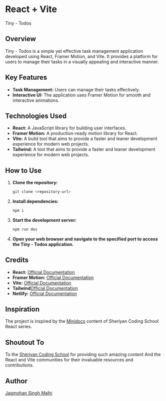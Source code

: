 # React + Vite
Tiny - Todos

## Overview
Tiny - Todos is a simple yet effective task management application developed using React, Framer Motion, and Vite. It provides a platform for users to manage their tasks in a visually appealing and interactive manner.

## Key Features
- **Task Management:** Users can manage their tasks effectively.
- **Interactive UI:** The application uses Framer Motion for smooth and interactive animations.

## Technologies Used
- **React:** A JavaScript library for building user interfaces.
- **Framer Motion:** A production-ready motion library for React.
- **Vite:** A build tool that aims to provide a faster and leaner development experience for modern web projects.
- **Tailwind:** A tool that aims to provide a faster and leaner development experience for modern web projects.

## How to Use
1. **Clone the repository:**
   ```sh
   git clone <repository-url>
   ```
2. **Install dependencies:**
   ```sh
   npm i
   ```
3. **Start the development server:**
   ```sh
   npm run dev
   ```
4. **Open your web browser and navigate to the specified port to access the Tiny - Todos application.**

## Credits
- **React:** [Official Documentation](https://reactjs.org/docs/getting-started.html)
- **Framer Motion:** [Official Documentation](https://www.framer.com/motion/)
- **Vite:** [Official Documentation](https://vitejs.dev/guide/)
- **Tailwind**[Official Documentation](https://tailwindcss.com/docs/guides/vite)
- **Netlify:** [Official Documentation](https://docs.netlify.com/)
  

## Inspiration
The project is inspired by the [Minidocs](https://youtu.be/syHGmY75pfs?si=FfgisCSR_tK54Fwk) content of Sheriyan Coding School React series.

## Shoutout To
To the [Sheriyan Coding School](http://www.youtube.com/@thesheryianscodingschool) for providing such amazing content
And the React and Vite communities for their invaluable resources and contributions.

## Author
[Jagmohan Singh Malhi](https://www.linkedin.com/in/jagmohan-singh-malhi-a67805243/)
